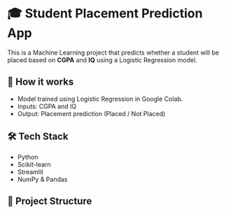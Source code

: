 # 🎓 Student Placement Prediction App

This is a Machine Learning project that predicts whether a student will be placed based on **CGPA** and **IQ** using a Logistic Regression model.

## 🚀 How it works
- Model trained using Logistic Regression in Google Colab.
- Inputs: CGPA and IQ
- Output: Placement prediction (Placed / Not Placed)

## 🛠️ Tech Stack
- Python
- Scikit-learn
- Streamlit
- NumPy & Pandas

## 📂 Project Structure
